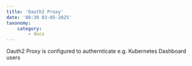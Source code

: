 ```yaml
---
title: 'Oauth2 Proxy'
date: '08:30 03-05-2025'
taxonomy:
    category:
        - docs
---
```


Oauth2 Proxy is configured to authernticate e.g. Kubernetes Dashboard users
